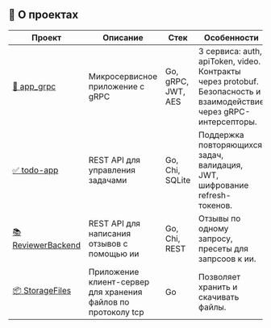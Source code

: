 
## 🧠 О проектах

| Проект | Описание | Стек | Особенности |
|--------|----------|------|-------------|
| [🔐 app_grpc](https://github.com/nikaydo/app_grpc) | Микросервисное приложение с gRPC | Go, gRPC, JWT, AES | 3 сервиса: auth, apiToken, video. Контракты через protobuf. Безопасность и взаимодействие через gRPC-интерсепторы. |
| [✅ todo-app](https://github.com/nikaydo/todo-app) | REST API для управления задачами | Go, Chi, SQLite | Поддержка повторяющихся задач, валидация, JWT, шифрование refresh-токенов. |
| [📚 ReviewerBackend](https://github.com/nikaydo/ReviewerBackend) | REST API для написания отзывов с помощью ии | Go, Chi, REST | Отзывы по одному запросу, пресеты для запрсоов к ии. |
| [📦 StorageFiles](https://github.com/nikaydo/fileStorage) | Приложение клиент-сервер для хранения файлов по протоколу tcp | Go | Позволяет хранить и скачивать файлы. |
